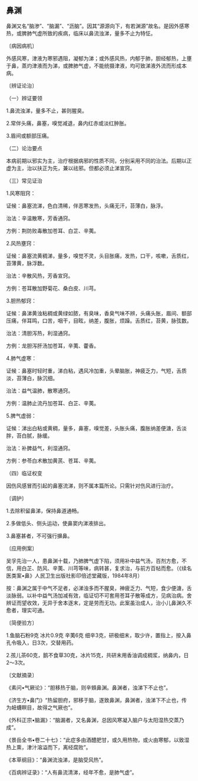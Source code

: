 ## 鼻渊

鼻渊又名“脑渗”、“脑漏”、“沥脑”。因其“源源向下，有若渊源”故名。是因外感寒热，或脾肺气虚所致的疾病，临床以鼻流浊涕，量多不止为特怔。

〔病因病机〕

外感风寒，津液为寒邪遇阻，凝郁为涕；或外感风热，内郁于肺，胆经郁热，上壅于鼻，蒸灼津液而为涕，或脾肺气虚，不能统摄津液，均可致涕液外流而形成本病。

〔辨证论治〕

（一）辨证要领

1.鼻流浊涕，量多不止，甚则腥臭。

2.常伴头痛，鼻塞，嗅觉减退，鼻内红赤或淡红肿胀。

3.眉间或额部压痛。

（二）论治要点

本病前期以邪实为主，治疗根据病邪的性质不同，分别采用不同的治法。后期以正虚为主，治以扶正为先，兼以祛邪。但都必须止涕宣窍。

（三）常见证治

1.风寒阻窍：

证候：鼻塞流涕，色白清稀，伴恶寒发热，头痛无汗，苔薄白，脉浮。

治法：辛温散寒，芳香通窍。

方例：荆防败毒散加苍耳、白芷、辛荑。

2.风热壅窍：

证候：鼻塞流黄稠涕，量多，嗅觉不灵，头目胀痛，发热，口干，咳嗽，舌质红，苔薄黄，脉浮数。

治法：辛散风热，芳香宣窍。

方例：苍耳散加野菊花、桑白皮、川芎。

3.胆热郁窍：

证候：鼻涕黄浊粘稠或黄绿如脓，有臭味，香臭气味不辨，头痛头胀，眉间、额部压痛，伴耳鸣，口苦，咽干，目眩，纳差，腹胀，烦躁。舌质红，苔黄，脉弦数。

治法：清胆泻热，利湿通窍。

方例：龙胆泻肝汤加苍耳，辛荑、藿香。

4.肺气虚寒：

证候：鼻塞时轻时重，涕白粘，遇风冷加重，头晕脑胀，神疲乏力，气短，舌质淡，苔薄白，脉沉细。

治法：益气温肺，散寒通窍。

方例：温肺止流丹加苍耳、白芷、辛荑。

5.脾气虚弱：

证候：涕出白粘或黄稠，量多，鼻塞，嗅觉差，头胀头痛，腹胀纳差便溏，舌淡胖，苔白腻，脉缓。

治法：补脾益气，利湿通窍。

方例：参苓白术散加黄芪、苍耳、辛荑。

（四）临证权变

因伤风感冒而引起的鼻塞流涕，则不属本篇所论。只需针对伤风进行治疗。

〔调护〕

1.去除积留鼻涕，保持鼻道通畅。

2.多做低头、侧头运动，使鼻窦内涕液排出。

3.鼻塞甚者，不可强行擤鼻。

〔应用例案〕

吴孚先治一人，患鼻渊十载，乃肺脾气虚下陷，须用补中益气汤，百剂方愈，不信，用白芷、防风、辛荑、川芎等味，病转甚，复求治，与前方百帖而愈。（《续名医类案•鼻》人民卫生出版社影印倍述堂藏版，1984年8月）

按：鼻渊之属于中气不足者，必涕浊多而不腥臭，神疲乏力、气短，食少便溏，舌淡脉弱。以补中益气汤加减有效，临证切不可套用苍耳子散等成方，见病治病。舍辨证而望收效，无异于舍本逐末，定是劳而无功。此案虽治成人，治小儿鼻渊久不愈者，理实可通。

〔简便验方〕

1.鱼脑石粉9克 冰片0.9克 辛荑6克 细辛3克，研极细末，取少许，置指上，按入鼻孔令吸入，日3次，交替用药。

2.孩儿茶60克，鹅不食草30克，冰片15克，共研末用香油调成稠浆，纳鼻内，日2〜3次。

〔文献摘录〕

《素问•气厥论》：“胆移热于脑，则辛頞鼻渊。鼻渊者，浊涕下不止也”。

《济生方•鼻门》“热留胆府，邪移于脑，遂致鼻渊，鼻渊者，浊涕下不止也，传为衄蠛瞑目，故得之气厥也”。

《外科正宗•脑漏》：“脑漏者，又名鼻渊，总因风寒凝入脑户与太阳湿热交蒸乃成”。

《景岳全书•卷二十七》：“此症多由酒醴肥甘，或久用热物，或火由寒郁，以致湿热上熏，津汁溶溢而下，离经腐败”。

《本草纲目》：“鼻渊流浊涕，是脑受风热”。

《百病辨证录》：“人有鼻流清涕，经年不愈，是肺气虚”。
